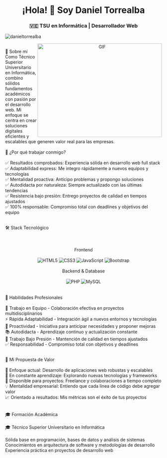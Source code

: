 <h1 align="center">¡Hola! 👋 Soy Daniel Torrealba</h1>
<h3 align="center">🇻🇪 TSU en Informática | Desarrollador Web</h3>
<p align="left"> <img src="https://komarev.com/ghpvc/?username=danieltorrealba&label=Visitas%20al%20perfil&color=0e75b6&style=flat" alt="danieltorrealba" /> </p>
<a target="_blank" align="center">
  <img align="right" top="500" height="300" width="400" alt="GIF" src="https://media.giphy.com/media/SWoSkN6DxTszqIKEqv/giphy.gif">
</a> <br>
🚀 Sobre mí
Como Técnico Superior Universitario en Informática, combino sólidos fundamentos académicos con pasión por el desarrollo web. Mi enfoque se centra en crear soluciones digitales eficientes y escalables que generen valor real para las empresas. <br><br>
💼 ¿Por qué trabajar conmigo?
<br><br>
✅ Resultados comprobados: Experiencia sólida en desarrollo web full stack
<br>
✅ Adaptabilidad express: Me integro rápidamente a nuevos equipos y tecnologías
<br>
✅ Mentalidad proactiva: Anticipo problemas y propongo soluciones
<br>
✅ Autodidacta por naturaleza: Siempre actualizado con las últimas tendencias
<br>
✅ Resistencia bajo presión: Entrego proyectos de calidad en tiempos ajustados
<br>
✅ 100% responsable: Compromiso total con deadlines y objetivos del equipo
<br><br>

🛠️ Stack Tecnológico
<div align="center">
  <br><br>
Frontend
  <br><br>
<img src="https://img.shields.io/badge/HTML5-E34F26?style=for-the-badge&logo=html5&logoColor=white" alt="HTML5"/>
<img src="https://img.shields.io/badge/CSS3-1572B6?style=for-the-badge&logo=css3&logoColor=white" alt="CSS3"/>
<img src="https://img.shields.io/badge/JavaScript-F7DF1E?style=for-the-badge&logo=javascript&logoColor=black" alt="JavaScript"/>
<img src="https://img.shields.io/badge/Bootstrap-7952B3?style=for-the-badge&logo=bootstrap&logoColor=white" alt="Bootstrap"/><br><br>
Backend & Database
  <br><br>
<img src="https://img.shields.io/badge/PHP-777BB4?style=for-the-badge&logo=php&logoColor=white" alt="PHP"/>
<img src="https://img.shields.io/badge/MySQL-4479A1?style=for-the-badge&logo=mysql&logoColor=white" alt="MySQL"/>
</div>
<br><br>
💪 Habilidades Profesionales
<br><br>
🎯 Trabajo en Equipo - Colaboración efectiva en proyectos multidisciplinarios
<br>
⚡ Rápida Adaptabilidad - Integración ágil a nuevos entornos y tecnologías
<br>
🚀 Proactividad - Iniciativa para anticipar necesidades y proponer mejoras
<br>
📚 Autodidacta - Aprendizaje continuo y actualización constante
<br>
💼 Trabajo Bajo Presión - Mantención de calidad en tiempos ajustados
<br>
✅ Responsabilidad - Compromiso total con objetivos y deadlines
<br><br>

🎯 Mi Propuesta de Valor
<br><br>
🔭 Enfoque actual: Desarrollo de aplicaciones web robustas y escalables<br>
🌱 En constante aprendizaje: Explorando nuevas tecnologías y frameworks<br>
🤝 Disponible para proyectos: Freelance y colaboraciones a tiempo completo<br>
💡 Mentalidad empresarial: Entiendo que cada línea de código debe agregar valor<br>
📈 Orientado a resultados: Mis métricas son el éxito de tus proyectos<br><br>


🎓 Formación Académica
<br><br>
🎓 Técnico Superior Universitario en Informática
<br><br>
Sólida base en programación, bases de datos y análisis de sistemas
<br>
Conocimientos en arquitectura de software y metodologías de desarrollo
<br>
Experiencia práctica en proyectos de desarrollo web

